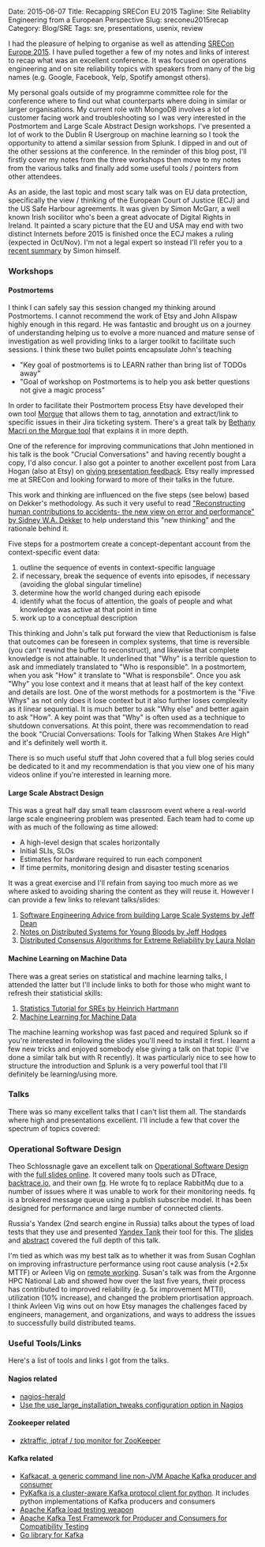 Date: 2015-06-07
Title: Recapping SRECon EU 2015
Tagline: Site Reliablity Engineering from a European Perspective
Slug: sreconeu2015recap
Category: Blog/SRE
Tags: sre, presentations, usenix, review

I had the pleasure of helping to organise as well as attending [SRECon Europe 2015](https://www.usenix.org/conference/srecon15europe/program). I have pulled together a few of my notes and links of interest to recap what was an excellent conference. It was focused on operations engineering and on site reliability topics with speakers from many of the big names (e.g. Google, Facebook, Yelp, Spotify amongst others).

My personal goals outside of my programme committee role for the conference where to find out what counterparts where doing in similar or larger organisations. My current role with MongoDB involves a lot of customer facing work and troubleshooting so I was very interested in the Postmortem and Large Scale Abstract Design workshops. I've presented a lot of work to the Dublin R Usergroup on machine learning so I took the opportunity to attend a similar session from Splunk. I dipped in and out of the other sessions at the conference. In the reminder of this blog post, I'll firstly cover my notes from the three workshops then move to my notes from the various talks and finally add some useful tools / pointers from other attendees.

As an aside, the last topic and most scary talk was on EU data protection, specifically the view / thinking of the European Court of Justice (ECJ) and the US Safe Harbour agreements. It was given by Simon McGarr, a well known Irish socilitor who's been a great advocate of Digital Rights in Ireland. It painted a scary picture that the EU and USA may end with two distinct Internets before 2015 is finished once the ECJ makes a ruling (expected in Oct/Nov). I'm not a legal expert so instead I'll refer you to a [recent summary](http://eulawanalysis.blogspot.ie/2015/03/does-facebook-and-usa-violate-eu-data.html) by Simon himself.

### Workshops

#### Postmortems
I think I can safely say this session changed my thinking around Postmortems. I cannot recommend the work of Etsy and John Allspaw highly enough in this regard. He was fantastic and brought us on a journey of understanding helping us to evolve a more nuanced and mature sense of investigation as well providing links to a larger toolkit to facilitate such sessions. I think these two bullet points encapsulate John's teaching
 * "Key goal of postmortems is to LEARN rather than bring list of TODOs away"
 * "Goal of workshop on Postmortems is to help you ask better questions not give a magic process"

In order to facilitate their Postmortem process Etsy have developed their own tool [Morgue](https://github.com/etsy/morgue/blob/master/README.md) that allows them to tag, annotation and extract/link to specific issues in their Jira ticketing system. There's a great talk by [Bethany Macri on the Morgue tool](http://www.slideshare.net/devopsdays/morgue-helping-better-understand-events-by-building-a-post-mortem-tool-bethany-macri) that explains it in more depth.

One of the reference for improving communications that John mentioned in his talk is the book "Crucial Conversations" and having recently bought a copy, I'd also concur. I also got a pointer to another excellent post from Lara Hogan (also at Etsy) on [giving presentation feedback](http://larahogan.me/blog/giving-presentation-feedback/). Etsy really impressed me at SRECon and looking forward to more of their talks in the future.

This work and thinking are influenced on the five steps (see below) based on Dekker's methodology. As such it very useful to read ["Reconstructing human contributions to accidents- the new view on error and performance" by Sidney W.A. Dekker](http://citeseerx.ist.psu.edu/viewdoc/download?doi=10.1.1.411.4985&rep=rep1&type=pdf) to help understand this "new thinking" and the rationale behind it.

Five steps for a postmortem create a concept-depentant account from the context-specific event data:
1. outline the sequence of events in context-specific language
2. if necessary, break the sequence of events into episodes, if necessary (avoiding the global singular timeline)
3. determine how the world changed during each episode
4. identify what the focus of attention, the goals of people and what knowledge was active at that point in time
5. work up to a conceptual description

This thinking and John's talk put forward the view that Reductionism is false that outcomes can be foreseen in complex systems, that time is reversible (you can't rewind the buffer to reconstruct), and likewise that complete knowledge is not attainable. It underlined that "Why" is a terrible question to ask and immediately translated to "Who is responsible". In a postmortem, when you ask "How" it translate to "What is responsbile". Once you ask "Why" you lose context and it means that at least half of the key context and details are lost. One of the worst methods for a postmortem is the "Five Whys" as not only does it lose context but it also further loses complexity as it linear sequential. It is much better to ask "Why else" and better again to ask "How". A key point was that "Why" is often used as a technique to shutdown conversations. At this point, there was recommendation to read the book "Crucial Conversations: Tools for Talking When Stakes Are High" and it's definitely well worth it.

There is so much useful stuff that John covered that a full blog series could be dedicated to it and my recommendation is that you view one of his many videos online if you're interested in learning more.


#### Large Scale Abstract Design
This was a great half day small team classroom event where a real-world large scale engineering problem was presented. Each team had to come up with as much of the following as time allowed:

* A high-level design that scales horizontally
* Initial SLIs, SLOs
* Estimates for hardware required to run each component
* If time permits, monitoring design and disaster testing scenarios

It was a great exercise and I'll refain from saying too much more as we where asked to avoiding sharing the content as they will reuse it. However I can provide a few links to relevant talks/slides:

1. [Software Engineering Advice from building Large Scale Systems by Jeff Dean](http://static.googleusercontent.com/media/research.google.com/en//people/jeff/stanford-295-talk.pdf)
2. [Notes on Distributed Systems for Young Bloods by Jeff Hodges](http://www.somethingsimilar.com/2013/01/14/notes-on-distributed-systems-for-young-bloods/)
3. [Distributed Consensus Algorithms for Extreme Reliability by Laura Nolan](https://www.usenix.org/sites/default/files/conference/protected-files/srecon15europe_slides_nolan.pdf)

#### Machine Learning on Machine Data
There was a great series on statistical and machine learning talks, I attended the latter but I'll include links to both for those who might want to refresh their statisticial skills:
1. [Statistics Tutorial for SREs by Heinrich Hartmann](https://github.com/HeinrichHartmann/StatisticsTutorial)
2. [Machine Learning for Machine Data](https://docs.google.com/presentation/d/1JsanuUB8_6ae2mWEWyCzxhgcoe68G8EzaDgrgKUOopA/edit#slide=id.g9bd6a2176_2_87)

The machine learning workshop was fast paced and required Splunk so if you're interested in following the slides you'll need to install it first. I learnt a few new tricks and enjoyed somebody else giving a talk on that topic (I've done a similar talk but with R recently). It was particularly nice to see how to structure the introduction and Splunk is a very powerful tool that I'll definitely be learning/using more.

### Talks
There was so many excellent talks that I can't list them all. The standards where high and presentations excellent. I'll include a few that cover the spectrum of topics covered:

### Operational Software Design
Theo Schlossnagle gave an excellent talk on [Operational Software Design](https://www.usenix.org/conference/srecon15europe/program/presentation/schlossnagle) with the [full slides online](http://www.slideshare.net/postwait/operational-software-design). It covered many tools such as DTrace, [backtrace.io](http://backtrace.io/), and their own [fq](https://github.com/circonus-labs/fq). He wrote fq to replace RabbitMq due to a number of issues where it was unable to work for their monitoring needs. fq is a brokered message queue using a publish subscribe model. It has been designed for performance and large number of connected clients.

Russia's Yandex (2nd search engine in Russia) talks about the types of load tests that they use and presented 
[Yandex Tank](https://github.com/yandex/yandex-tank) their tool for this. The [slides](https://www.usenix.org/sites/default/files/conference/protected-files/srecon15europe_slides_lavrenuke.pdf) and [abstract](https://www.usenix.org/conference/srecon15europe/program/presentation/lavrenuke) covered the full depth of this talk.

I'm tied as which was my best talk as to whether it was from Susan Coghlan on improving infrastructure performance using root cause analysis (+2.5x MTTF) or Avleen Vig on [remote working](https://www.usenix.org/conference/srecon15europe/program/presentation/vig). Susan's talk was from the Argonne HPC National Lab and showed how over the last five years, their process has contributed to improved reliability (e.g. 5x improvement MTTI), utilization (10% increase), and changed the problem priortisation approach. I think Avleen Vig wins out on how Etsy manages the challenges faced by engineers, management, and organizations, and ways to address the issues to successfully build distributed teams.


### Useful Tools/Links
Here's a list of tools and links I got from the talks.

#### Nagios related
  * [nagios-herald](https://github.com/etsy/nagios-herald)
  * [Use the use_large_installation_tweaks configuration option in Nagios](http://nagios.sourceforge.net/docs/3_0/largeinstalltweaks.html)

#### Zookeeper related
  * [zktraffic, iptraf / top monitor for ZooKeeper](https://github.com/twitter/zktraffic)

#### Kafka related
  * [Kafkacat, a generic command line non-JVM Apache Kafka producer and consumer](https://github.com/edenhill/kafkacat)
  * [PyKafka is a cluster-aware Kafka protocol client for python](https://github.com/Parsely/pykafka). It includes python implementations of Kafka producers and consumers
  * [Apache Kafka load testing weapon](https://github.com/jamiealquiza/sangrenel)
  * [Apache Kafka Test Framework for Producer and Consumers for Compatibility Testing](https://github.com/stealthly/gauntlet)
  * [Go library for Kafka](https://github.com/stealthly/go_kafka_client)
